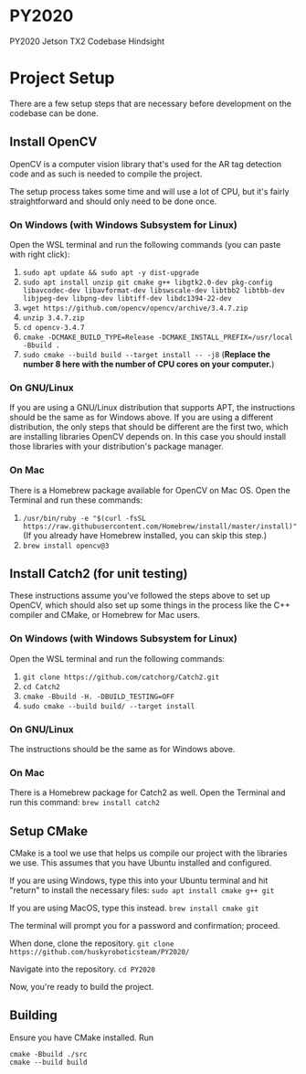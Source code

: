 # PY2020
PY2020 Jetson TX2 Codebase Hindsight

# Project Setup

There are a few setup steps that are necessary before development on the
codebase can be done.

## Install OpenCV
OpenCV is a computer vision library that's used for the AR tag detection code
and as such is needed to compile the project.

The setup process takes some time and will use a lot of CPU, but it's fairly
straightforward and should only need to be done once.

### On Windows (with Windows Subsystem for Linux)
Open the WSL terminal and run the following commands (you can paste with right
click):
1. `sudo apt update && sudo apt -y dist-upgrade`
2. `sudo apt install unzip git cmake g++ libgtk2.0-dev pkg-config libavcodec-dev
   libavformat-dev libswscale-dev libtbb2 libtbb-dev libjpeg-dev libpng-dev
   libtiff-dev libdc1394-22-dev`
3. `wget https://github.com/opencv/opencv/archive/3.4.7.zip`
4. `unzip 3.4.7.zip`
5. `cd opencv-3.4.7`
6. `cmake -DCMAKE_BUILD_TYPE=Release -DCMAKE_INSTALL_PREFIX=/usr/local -Bbuild
   .`
7. `sudo cmake --build build --target install -- -j8` (**Replace the number 8 here
   with the number of CPU cores on your computer.**)
   
### On GNU/Linux
If you are using a GNU/Linux distribution that supports APT, the instructions
should be the same as for Windows above. If you are using a different
distribution, the only steps that should be different are the first two, which
are installing libraries OpenCV depends on. In this case you should install
those libraries with your distribution's package manager.

### On Mac
There is a Homebrew package available for OpenCV on Mac OS. Open the Terminal
and run these commands:
1. `/usr/bin/ruby -e "$(curl -fsSL
   https://raw.githubusercontent.com/Homebrew/install/master/install)"` (If you
   already have Homebrew installed, you can skip this step.)
2. `brew install opencv@3`

## Install Catch2 (for unit testing)
These instructions assume you've followed the steps above to set up OpenCV,
which should also set up some things in the process like the C++ compiler and
CMake, or Homebrew for Mac users.

### On Windows (with Windows Subsystem for Linux)
Open the WSL terminal and run the following commands:
1. `git clone https://github.com/catchorg/Catch2.git`
2. `cd Catch2`
3. `cmake -Bbuild -H. -DBUILD_TESTING=OFF`
4. `sudo cmake --build build/ --target install`

### On GNU/Linux
The instructions should be the same as for Windows above.

### On Mac
There is a Homebrew package for Catch2 as well. Open the Terminal and run this
command:
`brew install catch2`

## Setup CMake
CMake is a tool we use that helps us compile our project with the libraries we
use. This assumes that you have Ubuntu installed and configured.

If you are using Windows, type this into your Ubuntu terminal and hit "return"
to install the necessary files:
`sudo apt install cmake g++ git`

If you are using MacOS, type this instead.
`brew install cmake git`

The terminal will prompt you for a password and confirmation; proceed.

When done, clone the repository.
`git clone https://github.com/huskyroboticsteam/PY2020/`

Navigate into the repository.
`cd PY2020`
  
Now, you're ready to build the project.

## Building
Ensure you have CMake installed.
Run

```
cmake -Bbuild ./src
cmake --build build
```
